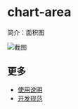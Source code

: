 # chart-area

简介：面积图

![截图](https://img.alicdn.com/tfs/TB1tF0DivDH8KJjy1XcXXcpdXXa-1910-1040.png)

## 更多

* [使用说明](http://gitlab.alibaba-inc.com/ice/notes/issues/830)
* [开发规范](http://gitlab.alibaba-inc.com/ice/notes/issues/830)
